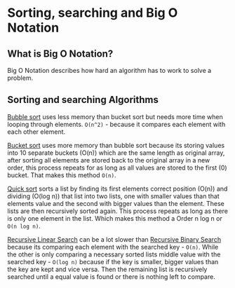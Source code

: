 # Sorting, searching and Big O Notation
## What is Big O Notation?
Big O Notation describes how hard an algorithm has to work to solve a problem.

## Sorting and searching Algorithms

[Bubble sort](BubbleSort.java) uses less memory than bucket sort but needs more time when looping through elements. `O(n^2)` - because it compares each element with each other element.

[Bucket sort](BucketSort.java) uses more memory than bubble sort because its storing values into 10 separate buckets (O(n)) which are the same length as original array, after sorting
all elements are stored back to the original array in a new order, this process repeats for as long as all values are stored to the first (0) bucket. That makes this method `O(n)`.

[Quick sort](QuickSort.java) sorts a list by finding its first elements correct position (O(n)) and dividing (O(log n)) that list into two lists, one with smaller 
values than that elements value and the second with bigger values than the element. These lists are then recursively sorted again. 
This process repeats as long as there is only one element in the list. Which makes this method a Order n log n or `O(n log n)`.

[Recursive Linear Search](RecursiveLinearSearch.java) can be a lot slower than [Recursive Binary Search](RecursiveBinarySearch.java) because its comparing each element with the searched key - `O(n)`.
While the other is only comparing a necessary sorted lists middle value with the searched key - `O(log n)` because if the key is smaller, bigger values than the key are kept and vice versa. 
Then the remaining list is recursively searched until a equal value is found or there is nothing left to compare.
